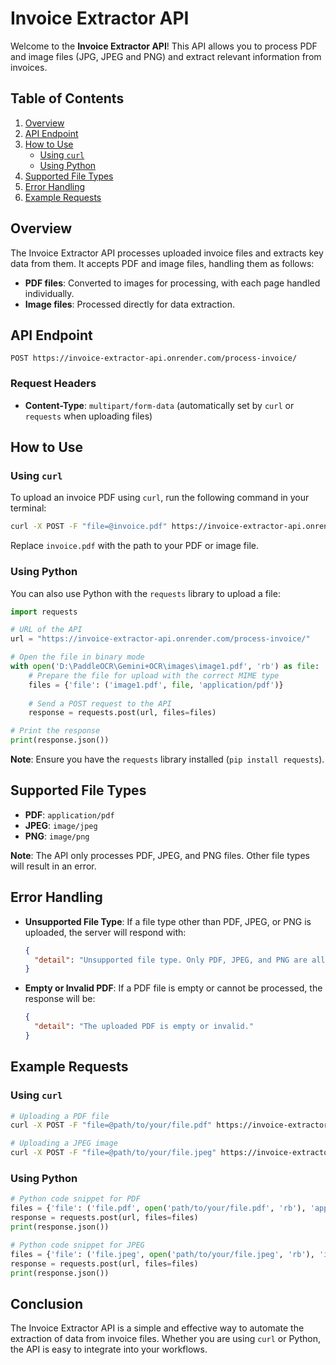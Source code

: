 
# Invoice Extractor API

Welcome to the **Invoice Extractor API**! This API allows you to process PDF and image files (JPG, JPEG and PNG) and extract relevant information from invoices.

## Table of Contents
1. [Overview](#overview)
2. [API Endpoint](#api-endpoint)
3. [How to Use](#how-to-use)
   - [Using `curl`](#using-curl)
   - [Using Python](#using-python)
4. [Supported File Types](#supported-file-types)
5. [Error Handling](#error-handling)
6. [Example Requests](#example-requests)

## Overview
The Invoice Extractor API processes uploaded invoice files and extracts key data from them. It accepts PDF and image files, handling them as follows:
- **PDF files**: Converted to images for processing, with each page handled individually.
- **Image files**: Processed directly for data extraction.

## API Endpoint
```
POST https://invoice-extractor-api.onrender.com/process-invoice/
```

### Request Headers
- **Content-Type**: `multipart/form-data` (automatically set by `curl` or `requests` when uploading files)

## How to Use

### Using `curl`
To upload an invoice PDF using `curl`, run the following command in your terminal:

```bash
curl -X POST -F "file=@invoice.pdf" https://invoice-extractor-api.onrender.com/process-invoice/
```

Replace `invoice.pdf` with the path to your PDF or image file.

### Using Python
You can also use Python with the `requests` library to upload a file:

```python
import requests

# URL of the API
url = "https://invoice-extractor-api.onrender.com/process-invoice/"

# Open the file in binary mode
with open('D:\PaddleOCR\Gemini+OCR\images\image1.pdf', 'rb') as file:
    # Prepare the file for upload with the correct MIME type
    files = {'file': ('image1.pdf', file, 'application/pdf')}
    
    # Send a POST request to the API
    response = requests.post(url, files=files)

# Print the response
print(response.json())
```

**Note**: Ensure you have the `requests` library installed (`pip install requests`).

## Supported File Types
- **PDF**: `application/pdf`
- **JPEG**: `image/jpeg`
- **PNG**: `image/png`

**Note**: The API only processes PDF, JPEG, and PNG files. Other file types will result in an error.

## Error Handling
- **Unsupported File Type**: If a file type other than PDF, JPEG, or PNG is uploaded, the server will respond with:
  ```json
  {
    "detail": "Unsupported file type. Only PDF, JPEG, and PNG are allowed."
  }
  ```

- **Empty or Invalid PDF**: If a PDF file is empty or cannot be processed, the response will be:
  ```json
  {
    "detail": "The uploaded PDF is empty or invalid."
  }
  ```

## Example Requests

### Using `curl`
```bash
# Uploading a PDF file
curl -X POST -F "file=@path/to/your/file.pdf" https://invoice-extractor-api.onrender.com/process-invoice/

# Uploading a JPEG image
curl -X POST -F "file=@path/to/your/file.jpeg" https://invoice-extractor-api.onrender.com/process-invoice/
```

### Using Python
```python
# Python code snippet for PDF
files = {'file': ('file.pdf', open('path/to/your/file.pdf', 'rb'), 'application/pdf')}
response = requests.post(url, files=files)
print(response.json())

# Python code snippet for JPEG
files = {'file': ('file.jpeg', open('path/to/your/file.jpeg', 'rb'), 'image/jpeg')}
response = requests.post(url, files=files)
print(response.json())
```

## Conclusion
The Invoice Extractor API is a simple and effective way to automate the extraction of data from invoice files. Whether you are using `curl` or Python, the API is easy to integrate into your workflows.
